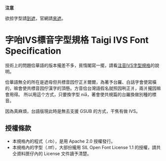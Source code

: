 **注意**

欲掠字型請[到遮](https://github.com/ButTaiwan/taigivs/releases)，官網請[來遮](https://buttaiwan.github.io/taigivs/)。

# 字咍IVS標音字型規格 Taigi IVS Font Specification

技術上的問題佮華語的版本攏差不多，貧惰閣寫一擺，請看[注音IVS字型規格](https://github.com/ButTaiwan/bpmfvs/)的說明。

佮華語無仝的所在是遮毋但共標音囥佇正爿爾爾，為著予台羅、白話字會使寫橫的，嘛會使共標音囥佇漢字的頂懸。方音佮台灣語假名就照囥咧正爿，兩爿攏囥嘛會用得。
所以用這个方式，只要換字型 nia̋，著會使共規篇的台羅換做別種的標音。


因為真麻煩，台語版現此時是無去支援 GSUB 的方式，干焦有做 IVS。


## 授權條款

* 本規格內的程式（.rb），是用 Apache 2.0 授權發行。
* 本規格內的字型（.ttf），大部份攏用 SIL Open Font License 1.1 的授權，請共仝資料匣仔內的 License 文件讀予清楚。

